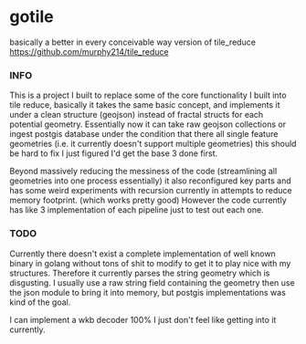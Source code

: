 # gotile
basically a better in every conceivable way version of tile_reduce https://github.com/murphy214/tile_reduce

### INFO
This is a project I built to replace some of the core functionality I built into tile reduce, basically it takes the same basic concept, and implements it under a clean structure (geojson) instead of fractal structs for each potential geometry. Essentially now it can take raw geojson collections or ingest postgis database under the condition that there all single feature geometries (i.e. it currently doesn't support multiple geometries) this should be hard to fix I just figured I'd get the base 3 done first.

Beyond massively reducing the messiness of the code (streamlining all geometries into one process essentially) it also reconfigured key parts and has some weird experiments with recursion currently in attempts to reduce memory footprint. (which works pretty good) However the code currently has like 3 implementation of each pipeline just to test out each one. 

### TODO
Currently there doesn't exist a complete implementation of well known binary in golang without tons of shit to modify to get it to play nice with my structures. Therefore it currently parses the string geometry which is disgusting. I usually use a raw string field containing the geometry then use the json module to bring it into memory, but postgis implementations was kind of the goal. 

I can implement a wkb decoder 100% I just don't feel like getting into it currently. 

